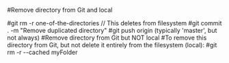#Remove directory from Git and local

#git rm -r one-of-the-directories // This deletes from filesystem
#git commit . -m "Remove duplicated directory"
#git push origin <your-git-branch> (typically 'master', but not always)
#Remove directory from Git but NOT local
#To remove this directory from Git, but not delete it entirely from the filesystem (local):
#git rm -r --cached myFolder
